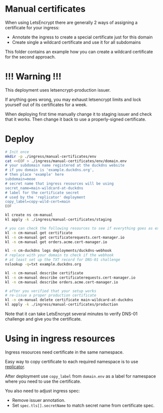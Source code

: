 
# Manual certificates

When using LetsEncrypt there are generally 2 ways of assigning a certificate for your ingress:
- Annotate the ingress to create a special certificate just for this domain
- Create single a wildcard certificate and use it for all subdomains

This folder contains an example how you can create a wildcard certificate for the second approach.

# !!! Warning !!!

This deployment uses letsencrypt-production issuer.

If anything goes wrong, you may exhaust letsencrypt limits
and lock yourself out of its certificates for a week.

When deploying first time manually change it to staging issuer and check that it works.
Then change it back to use a properly-signed certificate.

# Deploy

```bash
# Init once
mkdir -p ./ingress/manual-certificates/env
cat <<EOF > ./ingress/manual-certificates/env/domain.env
# your subdomain name registered at the duckdns website
# if you domain is 'example.duckdns.org',
# then place 'example' here
subdomain=meoe
# secret name that ingress resources will be using
secret_name=main-wildcard-at-duckdns
# label for the certificate secret
# used by the 'replicator' deployment
copy_label=copy-wild-cert=main
EOF

kl create ns cm-manual
kl apply -k ./ingress/manual-certificates/staging

# you can check the following resources to see if everything goes as expected
kl -n cm-manual get certificate
kl -n cm-manual get certificaterequests.cert-manager.io
kl -n cm-manual get orders.acme.cert-manager.io

kl -n cm-duckdns logs deployments/duckdns-webhook
# replace with your domain to check if the webhook
# at least set up the TXT record for DNS-01 challenge
nslookup -q=txt example.duckdns.org

kl -n cm-manual describe certificate
kl -n cm-manual describe certificaterequests.cert-manager.io
kl -n cm-manual describe orders.acme.cert-manager.io

# after you verified that your setup works
# re-issue a proper production certificate
kl -n cm-manual delete certificate main-wildcard-at-duckdns
kl apply -k ./ingress/manual-certificates/production
```

Note that it can take LetsEncrypt several minutes to verify DNS-01 challenge and give you the certificate.

# Using in ingress resources

Ingress resources need certificate in the same namespace.

Easy way to copy certificate to each required namespace is to use [replicator](../replicator/).

After deployment use `copy_label` from `domain.env`
as a label for namespace where you need to use the certificate.

You also need to adjust ingress spec:
- Remove issuer annotation.
- Set `spec.tls[].secretName` to match secret name from certificate spec.
